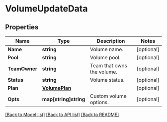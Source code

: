# VolumeUpdateData

## Properties
Name | Type | Description | Notes
------------ | ------------- | ------------- | -------------
**Name** | **string** | Volume name. | [optional] 
**Pool** | **string** | Volume pool. | [optional] 
**TeamOwner** | **string** | Team that owns the volume. | [optional] 
**Status** | **string** | Volume status. | [optional] 
**Plan** | [**VolumePlan**](VolumePlan.md) |  | [optional] 
**Opts** | **map[string]string** | Custom volume options. | [optional] 

[[Back to Model list]](../README.md#documentation-for-models) [[Back to API list]](../README.md#documentation-for-api-endpoints) [[Back to README]](../README.md)


